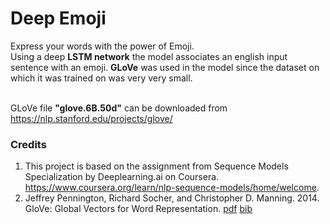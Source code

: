 # Deep Emoji
Express your words with the power of Emoji. <br>
Using a deep **LSTM network** the model associates an english input sentence with an emoji. **GLoVe**  was 
used in the model since the dataset on which it was trained on was very very small. 

<br>GLoVe file **"glove.6B.50d"** can be downloaded from https://nlp.stanford.edu/projects/glove/
### Credits
1. This project is based on the assignment from Sequence Models Specialization by Deeplearning.ai on Coursera.
https://www.coursera.org/learn/nlp-sequence-models/home/welcome.
2. Jeffrey Pennington, Richard Socher, and Christopher D. Manning. 2014. GloVe: Global Vectors for Word Representation. [pdf](https://nlp.stanford.edu/pubs/glove.pdf) [bib](https://nlp.stanford.edu/pubs/glove.bib)

